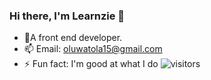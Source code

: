 ### Hi there, I'm Learnzie 👋
- 🔭A front end developer.
- 📫 Email: oluwatola15@gmail.com
- ⚡ Fun fact: I'm good at what I do
![visitors](https://visitor-badge.glitch.me/badge?page_id=page.id)
<!--
**learnzie/Learnzie** is a ✨ _special_ ✨ repository because its `README.md` (this file) appears on your GitHub profile.

Here are some ideas to get you started:

- 🔭 I’m currently working on ...
- 🌱 I’m currently learning ...
- 👯 I’m looking to collaborate on ...
- 🤔 I’m looking for help with ...
- 💬 Ask me about ...
- 📫 How to reach me: ...
- 😄 Pronouns: ...
- ⚡ Fun fact: ...
-->

